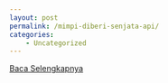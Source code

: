 ```yaml
---
layout: post
permalink: /mimpi-diberi-senjata-api/
categories:
    - Uncategorized
---
```


[Baca Selengkapnya](/06)